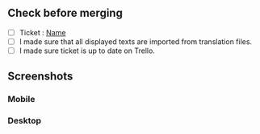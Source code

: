 ## Check before merging

- [ ] Ticket : [Name]()
- [ ] I made sure that all displayed texts are imported from translation files.
- [ ] I made sure ticket is up to date on Trello.

## Screenshots

### Mobile

### Desktop
